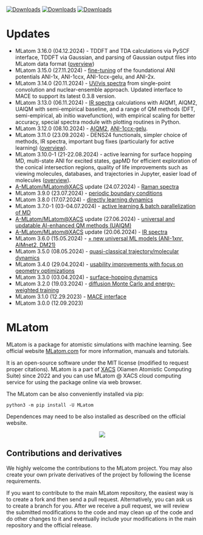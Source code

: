 [![Downloads](https://static.pepy.tech/badge/mlatom)](https://pepy.tech/project/mlatom)  [![Downloads](https://static.pepy.tech/badge/mlatom/month)](https://pepy.tech/project/mlatom)  [![Downloads](https://static.pepy.tech/badge/mlatom/week)](https://pepy.tech/project/mlatom)

# Updates

- MLatom 3.16.0 (04.12.2024) - TDDFT and TDA calculations via PySCF interface, TDDFT via Gaussian, and parsing of Gaussian output files into MLatom data format ([overview](https://xacs.xmu.edu.cn/docs/mlatom/releases.html#mlatom-3-16-0))
- MLatom 3.15.0 (27.11.2024) - [fine-tuning](https://xacs.xmu.edu.cn/docs/mlatom/tutorial_tl.html#transfer-learning-from-the-universal-models) of the foundational ANI potentials ANI-1x, ANI-1ccx, ANI-1ccx-gelu, and ANI-2x.
- MLatom 3.14.0 (20.11.2024) - [UV/vis spectra](https://xacs.xmu.edu.cn/docs/mlatom/tutorial_uvvis.html) from single-point convolution and nuclear-ensemble approach. Updated interface to MACE to support its latest 0.3.8 version.
- MLatom 3.13.0 (06.11.2024) - [IR spectra](https://xacs.xmu.edu.cn/docs/mlatom/tutorial_ir.html) calculations with AIQM1, AIQM2, UAIQM with semi-empirical baseline, and a range of QM methods (DFT, semi-empirical, ab initio wavefunction), with empirical scaling for better accuracy, special spectra module with plotting routines in Python. 
- MLatom 3.12.0 (08.10.2024) - [AIQM2](https://doi.org/10.26434/chemrxiv-2024-j8pxp), [ANI-1ccx-gelu](https://doi.org/10.26434/chemrxiv-2024-c8s16).
- MLatom 3.11.0 (23.09.2024) - DENS24 functionals, simpler choice of methods, IR spectra, important bug fixes (particularly for active learning) ([overview](https://xacs.xmu.edu.cn/docs/mlatom/releases.html#mlatom-3-11-0)).
- MLatom 3.10.0-1 (21-22.08.2024) - active learning for surface hopping MD, multi-state ANI for excited states, gapMD for efficient exploration of the conical intersection regions, quality of life improvements such as viewing molecules, databases, and trajectories in Jupyter, easier load of molecules ([overview](https://xacs.xmu.edu.cn/docs/mlatom/releases.html#mlatom-3-10-0)).
- [A-MLatom/MLatom\@XACS](https://xacs.xmu.edu.cn/docs/mlatom/a-mlatom-xacs.html) update (24.07.2024) - [Raman spectra](https://xacs.xmu.edu.cn/docs/mlatom/tutorial_raman.html)
- MLatom 3.9.0 (23.07.2024) - [periodic boundary conditions](https://xacs.xmu.edu.cn/docs/mlatom/releases.html#mlatom-3-9-0)
- MLatom 3.8.0 (17.07.2024) - [directly learning dynamics](https://xacs.xmu.edu.cn/docs/mlatom/releases.html#mlatom-3-8-0)
- MLatom 3.7.0-1 (03-04.07.2024) - [active learning & batch parallelization of MD](https://xacs.xmu.edu.cn/docs/mlatom/releases.html#mlatom-3-7-0-3-7-1)
- [A-MLatom/MLatom\@XACS](https://xacs.xmu.edu.cn/docs/mlatom/a-mlatom-xacs.html) update (27.06.2024) - [universal and updatable AI-enhanced QM methods (UAIQM)](https://xacs.xmu.edu.cn/docs/mlatom/tutorial_uaiqm.html)
- [A-MLatom/MLatom\@XACS](https://xacs.xmu.edu.cn/docs/mlatom/a-mlatom-xacs.html) update (20.06.2024) - [IR spectra](https://xacs.xmu.edu.cn/docs/mlatom/tutorial_ir.html)
- MLatom 3.6.0 (15.05.2024) - [+ new universal ML models (ANI-1xnr, AIMnet2, DM21)](https://xacs.xmu.edu.cn/docs/mlatom/releases.html#mlatom-3-6-0)
- MLatom 3.5.0 (08.05.2024) - [quasi-classical trajectory/molecular dynamics](https://xacs.xmu.edu.cn/docs/mlatom/releases.html#mlatom-3-5-0)
- MLatom 3.4.0 (29.04.2024) - [usability improvements with focus on geometry optimizations](https://xacs.xmu.edu.cn/docs/mlatom/releases.html#mlatom-3-4-0)
- MLatom 3.3.0 (03.04.2024) - [surface-hopping dynamics](https://mlatom.com/docs/releases.html#mlatom-3-3-0)
- MLatom 3.2.0 (19.03.2024) - [diffusion Monte Carlo and energy-weighted training](http://mlatom.com/docs/releases.html#mlatom-3-2-0)
- MLatom 3.1.0 (12.29.2023) - [MACE interface](http://mlatom.com/releases/#Version_31)
- MLatom 3.0.0 (12.09.2023)

# MLatom

MLatom is a package for atomistic simulations with machine learning.
See official website [MLatom.com](http://mlatom.com) for more information, manuals and tutorials.

It is an open-source software under the MIT license (modified to request proper citations).
MLatom is a part of [XACS](http://XACScloud.com/) (Xiamen Atomistic Computing Suite) since 2022 and you can use MLatom @ XACS cloud computing service for using the package online via web browser.

The MLatom can be also conveniently installed via pip:

`python3 -m pip install -U MLatom`

Dependences may need to be also installed as described on the official website.

<p align="center"><img src="http://mlatom.com/docs/_images/image1.png"/></p>

## Contributions and derivatives

We highly welcome the contributions to the MLatom project. You may also create your own private derivatives of the project by following the license requirements.

If you want to contribute to the main MLatom repository, the easiest way is to create a fork and then send a pull request. Alternatively, you can ask us to create a branch for you. After we receive a pull request, we will review the submitted modifications to the code and may clean up of the code and do other changes to it and eventually include your modifications in the main repository and the official release.
